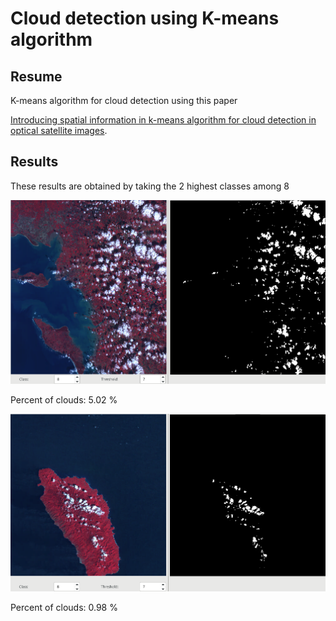 # Cloud detection using K-means algorithm

## Resume

K-means algorithm for cloud detection using this paper

[Introducing spatial information in k-means algorithm for cloud detection in optical satellite images](http://adsabs.harvard.edu/abs/2001SPIE.4168...67B).

## Results

These results are obtained by taking the 2 highest classes among 8

![First Result](res/first_result.png?raw=true)

Percent of clouds: 5.02 %

![Second Result](res/second_result.png?raw=true)

Percent of clouds: 0.98 %


